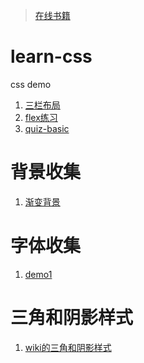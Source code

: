 > [在线书籍](https://pq1949.github.io/learn-css/book)

# learn-css
 css demo
1. [三栏布局](https://pq1949.github.io/learn-css/三栏布局.html)
2. [flex练习](https://pq1949.github.io/learn-css/flex练习.html)
3. [quiz-basic](https://pq1949.github.io/learn-css/quiz/basic.html)


# 背景收集

1. [渐变背景](https://pq1949.github.io/learn-css/htmlDemo/gradualBg.html)

# 字体收集

1. [demo1](https://pq1949.github.io/learn-css/fontDemo/font.html)

# 三角和阴影样式
1. [wiki的三角和阴影样式](https://pq1949.github.io/learn-css/htmlDemo/triangle.html)
